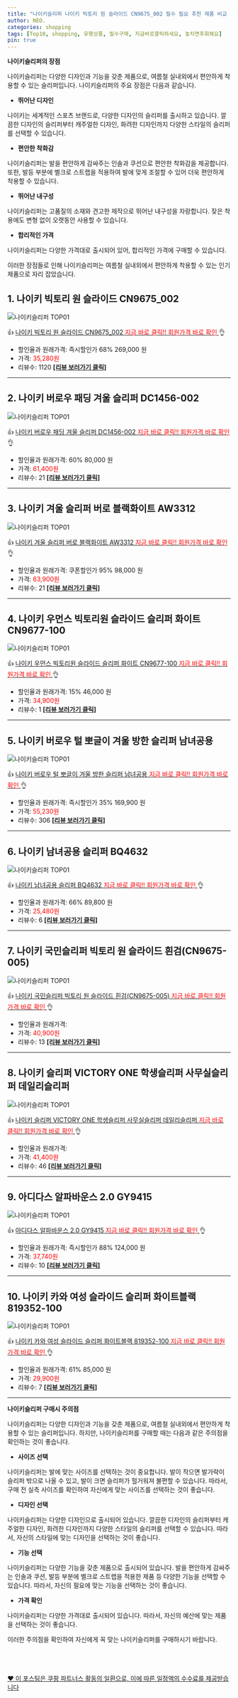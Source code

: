 ```yaml
---
title: "나이키슬리퍼 나이키 빅토리 원 슬라이드 CN9675_002 필수 필요 추천 제품 비교 최저 가격 비교 장점 구매 후기 구매평"
author: NEO.
categories: shopping
tags: [Top10, shopping, 유행상품, 필수구매, 지금바로클릭하세요, 놓치면후회해요]
pin: true
---
```

**나이키슬리퍼의 장점**

나이키슬리퍼는 다양한 디자인과 기능을 갖춘 제품으로, 여름철 실내외에서 편안하게 착용할 수 있는 슬리퍼입니다. 나이키슬리퍼의 주요 장점은 다음과 같습니다.

* **뛰어난 디자인**

나이키는 세계적인 스포츠 브랜드로, 다양한 디자인의 슬리퍼를 출시하고 있습니다. 깔끔한 디자인의 슬리퍼부터 캐주얼한 디자인, 화려한 디자인까지 다양한 스타일의 슬리퍼를 선택할 수 있습니다.

* **편안한 착화감**

나이키슬리퍼는 발을 편안하게 감싸주는 인솔과 쿠션으로 편안한 착화감을 제공합니다. 또한, 발등 부분에 벨크로 스트랩을 적용하여 발에 맞게 조절할 수 있어 더욱 편안하게 착용할 수 있습니다.

* **뛰어난 내구성**

나이키슬리퍼는 고품질의 소재와 견고한 제작으로 뛰어난 내구성을 자랑합니다. 잦은 착용에도 변형 없이 오랫동안 사용할 수 있습니다.

* **합리적인 가격**

나이키슬리퍼는 다양한 가격대로 출시되어 있어, 합리적인 가격에 구매할 수 있습니다.

이러한 장점들로 인해 나이키슬리퍼는 여름철 실내외에서 편안하게 착용할 수 있는 인기 제품으로 자리 잡았습니다.

   

## 1. 나이키 빅토리 원 슬라이드 CN9675_002

![나이키슬리퍼 TOP01](https://thumbnail8.coupangcdn.com/thumbnails/remote/490x490ex/image/vendor_inventory/baab/9c6a8f92532f69726966857b56acefb8b515dc16b3e6e5fe14fbecf14c67.png)


👍 [나이키 빅토리 원 슬라이드 CN9675_002 <font color=red> 지금 바로 클릭!! 회원가격 바로 확인 </font> ](https://link.coupang.com/re/AFFSDP?lptag=AF3617701&subid=GithubCoopas&pageKey=4806043589&traceid=V0-153&itemId=6176630195&vendorItemId=87031197530) 👌 


- 할인율과 원래가격: 즉시할인가 68%  269,000   원
- 가격: <span style='color:red'>35,280원</span>
- 리뷰수: 1120  [**[리뷰 보러가기 클릭]**](https://link.coupang.com/re/AFFSDP?lptag=AF3617701&subid=GithubCoopas&pageKey=4806043589&traceid=V0-153&itemId=6176630195&vendorItemId=87031197530)

---


   

## 2. 나이키 버로우 패딩 겨울 슬리퍼 DC1456-002

![나이키슬리퍼 TOP01](https://thumbnail8.coupangcdn.com/thumbnails/remote/490x490ex/image/vendor_inventory/05db/3645829e36299571f1f834e5a9d8154b28ecda1be36f2dbb83bcb46d770d.jpg)


👍 [나이키 버로우 패딩 겨울 슬리퍼 DC1456-002 <font color=red> 지금 바로 클릭!! 회원가격 바로 확인 </font> ](https://link.coupang.com/re/AFFSDP?lptag=AF3617701&subid=GithubCoopas&pageKey=6804155622&traceid=V0-153&itemId=16074497109&vendorItemId=87749451258) 👌 


- 할인율과 원래가격: 60%  80,000   원
- 가격: <span style='color:red'>61,400원</span>
- 리뷰수: 21  [**[리뷰 보러가기 클릭]**](https://link.coupang.com/re/AFFSDP?lptag=AF3617701&subid=GithubCoopas&pageKey=6804155622&traceid=V0-153&itemId=16074497109&vendorItemId=87749451258)

---


   

## 3. 나이키 겨울 슬리퍼 버로 블랙화이트 AW3312

![나이키슬리퍼 TOP01](https://thumbnail7.coupangcdn.com/thumbnails/remote/490x490ex/image/vendor_inventory/9c38/baaaad773428975ddc9b44f803838da95436a12081c43196d726592cf120.png)


👍 [나이키 겨울 슬리퍼 버로 블랙화이트 AW3312 <font color=red> 지금 바로 클릭!! 회원가격 바로 확인 </font> ](https://link.coupang.com/re/AFFSDP?lptag=AF3617701&subid=GithubCoopas&pageKey=7092850180&traceid=V0-153&itemId=17681185102&vendorItemId=84687947027) 👌 


- 할인율과 원래가격: 쿠폰할인가 95%  98,000   원
- 가격: <span style='color:red'>63,900원</span>
- 리뷰수: 21  [**[리뷰 보러가기 클릭]**](https://link.coupang.com/re/AFFSDP?lptag=AF3617701&subid=GithubCoopas&pageKey=7092850180&traceid=V0-153&itemId=17681185102&vendorItemId=84687947027)

---


   

## 4. 나이키 우먼스 빅토리원 슬라이드 슬리퍼 화이트 CN9677-100

![나이키슬리퍼 TOP01](https://thumbnail6.coupangcdn.com/thumbnails/remote/490x490ex/image/vendor_inventory/bf8c/a7d3e5d611c00e40b86adcd8e731be3bc9e0d8075dede82a0f9d99c0c54a.jpg)


👍 [나이키 우먼스 빅토리원 슬라이드 슬리퍼 화이트 CN9677-100 <font color=red> 지금 바로 클릭!! 회원가격 바로 확인 </font> ](https://link.coupang.com/re/AFFSDP?lptag=AF3617701&subid=GithubCoopas&pageKey=7495863317&traceid=V0-153&itemId=19610948478&vendorItemId=86907444410) 👌 


- 할인율과 원래가격: 15%  46,000   원
- 가격: <span style='color:red'>34,900원</span>
- 리뷰수: 1  [**[리뷰 보러가기 클릭]**](https://link.coupang.com/re/AFFSDP?lptag=AF3617701&subid=GithubCoopas&pageKey=7495863317&traceid=V0-153&itemId=19610948478&vendorItemId=86907444410)

---


   

## 5. 나이키 버로우 털 뽀글이 겨울 방한 슬리퍼 남녀공용

![나이키슬리퍼 TOP01](https://thumbnail10.coupangcdn.com/thumbnails/remote/490x490ex/image/vendor_inventory/e6de/025cd2c76d0ee2b5783b24a1e663b7201c1ab6ddae336205df64c77c9bd6.jpg)


👍 [나이키 버로우 털 뽀글이 겨울 방한 슬리퍼 남녀공용 <font color=red> 지금 바로 클릭!! 회원가격 바로 확인 </font> ](https://link.coupang.com/re/AFFSDP?lptag=AF3617701&subid=GithubCoopas&pageKey=6906270848&traceid=V0-153&itemId=16626971080&vendorItemId=84517039896) 👌 


- 할인율과 원래가격: 즉시할인가 35%  169,900   원
- 가격: <span style='color:red'>55,230원</span>
- 리뷰수: 306  [**[리뷰 보러가기 클릭]**](https://link.coupang.com/re/AFFSDP?lptag=AF3617701&subid=GithubCoopas&pageKey=6906270848&traceid=V0-153&itemId=16626971080&vendorItemId=84517039896)

---


   

## 6. 나이키 남녀공용 슬리퍼 BQ4632

![나이키슬리퍼 TOP01](https://thumbnail8.coupangcdn.com/thumbnails/remote/490x490ex/image/vendor_inventory/ea21/a4ce1a5dd2ffa8150172bd0bcafb74e988b55d05aa12dd24f57c651403b2.jpg)


👍 [나이키 남녀공용 슬리퍼 BQ4632 <font color=red> 지금 바로 클릭!! 회원가격 바로 확인 </font> ](https://link.coupang.com/re/AFFSDP?lptag=AF3617701&subid=GithubCoopas&pageKey=7353530700&traceid=V0-153&itemId=18928399763&vendorItemId=86055280433) 👌 


- 할인율과 원래가격: 66%  89,800   원
- 가격: <span style='color:red'>25,480원</span>
- 리뷰수: 6  [**[리뷰 보러가기 클릭]**](https://link.coupang.com/re/AFFSDP?lptag=AF3617701&subid=GithubCoopas&pageKey=7353530700&traceid=V0-153&itemId=18928399763&vendorItemId=86055280433)

---


   

## 7. 나이키 국민슬리퍼 빅토리 원 슬라이드 흰검(CN9675-005)

![나이키슬리퍼 TOP01](https://thumbnail7.coupangcdn.com/thumbnails/remote/490x490ex/image/vendor_inventory/3c2f/a79ea114de545ccc7b560bc74f6a80d0ff5f4709ae604a76494a5b061e93.jpg)


👍 [나이키 국민슬리퍼 빅토리 원 슬라이드 흰검(CN9675-005) <font color=red> 지금 바로 클릭!! 회원가격 바로 확인 </font> ](https://link.coupang.com/re/AFFSDP?lptag=AF3617701&subid=GithubCoopas&pageKey=6359571484&traceid=V0-153&itemId=13420070170&vendorItemId=78796955098) 👌 


- 할인율과 원래가격: 
- 가격: <span style='color:red'>40,900원</span>
- 리뷰수: 13  [**[리뷰 보러가기 클릭]**](https://link.coupang.com/re/AFFSDP?lptag=AF3617701&subid=GithubCoopas&pageKey=6359571484&traceid=V0-153&itemId=13420070170&vendorItemId=78796955098)

---


   

## 8. 나이키 슬리퍼 VICTORY ONE 학생슬리퍼 사무실슬리퍼 데일리슬리퍼

![나이키슬리퍼 TOP01](https://thumbnail7.coupangcdn.com/thumbnails/remote/490x490ex/image/vendor_inventory/8c8d/8dc1504ee3fb3f75251a753129187ab3b3fb283973a04e2480b4517c1d87.jpg)


👍 [나이키 슬리퍼 VICTORY ONE 학생슬리퍼 사무실슬리퍼 데일리슬리퍼 <font color=red> 지금 바로 클릭!! 회원가격 바로 확인 </font> ](https://link.coupang.com/re/AFFSDP?lptag=AF3617701&subid=GithubCoopas&pageKey=7434886307&traceid=V0-153&itemId=19319134945&vendorItemId=86433289574) 👌 


- 할인율과 원래가격: 
- 가격: <span style='color:red'>41,400원</span>
- 리뷰수: 46  [**[리뷰 보러가기 클릭]**](https://link.coupang.com/re/AFFSDP?lptag=AF3617701&subid=GithubCoopas&pageKey=7434886307&traceid=V0-153&itemId=19319134945&vendorItemId=86433289574)

---


   

## 9. 아디다스 알파바운스 2.0 GY9415

![나이키슬리퍼 TOP01](https://thumbnail8.coupangcdn.com/thumbnails/remote/490x490ex/image/retail/images/2023/09/18/11/4/47e1741d-f967-46a1-aff6-f9d7f9af9e0f.jpg)


👍 [아디다스 알파바운스 2.0 GY9415 <font color=red> 지금 바로 클릭!! 회원가격 바로 확인 </font> ](https://link.coupang.com/re/AFFSDP?lptag=AF3617701&subid=GithubCoopas&pageKey=6787626080&traceid=V0-153&itemId=15982360519&vendorItemId=87223695005) 👌 


- 할인율과 원래가격: 즉시할인가 88%  124,000   원
- 가격: <span style='color:red'>37,740원</span>
- 리뷰수: 10  [**[리뷰 보러가기 클릭]**](https://link.coupang.com/re/AFFSDP?lptag=AF3617701&subid=GithubCoopas&pageKey=6787626080&traceid=V0-153&itemId=15982360519&vendorItemId=87223695005)

---


   

## 10. 나이키 카와 여성 슬라이드 슬리퍼 화이트블랙 819352-100

![나이키슬리퍼 TOP01](https://thumbnail8.coupangcdn.com/thumbnails/remote/490x490ex/image/vendor_inventory/9320/48dd4572d9b299ca8baba9af1f93e7b227c9e6de07cf857301874c9feaed.jpg)


👍 [나이키 카와 여성 슬라이드 슬리퍼 화이트블랙 819352-100 <font color=red> 지금 바로 클릭!! 회원가격 바로 확인 </font> ](https://link.coupang.com/re/AFFSDP?lptag=AF3617701&subid=GithubCoopas&pageKey=7595395256&traceid=V0-153&itemId=20079794118&vendorItemId=87696222578) 👌 


- 할인율과 원래가격: 61%  85,000   원
- 가격: <span style='color:red'>29,900원</span>
- 리뷰수: 7  [**[리뷰 보러가기 클릭]**](https://link.coupang.com/re/AFFSDP?lptag=AF3617701&subid=GithubCoopas&pageKey=7595395256&traceid=V0-153&itemId=20079794118&vendorItemId=87696222578)

---
**나이키슬리퍼 구매시 주의점**

나이키슬리퍼는 다양한 디자인과 기능을 갖춘 제품으로, 여름철 실내외에서 편안하게 착용할 수 있는 슬리퍼입니다. 하지만, 나이키슬리퍼를 구매할 때는 다음과 같은 주의점을 확인하는 것이 좋습니다.

* **사이즈 선택**

나이키슬리퍼는 발에 맞는 사이즈를 선택하는 것이 중요합니다. 발이 작으면 발가락이 슬리퍼 밖으로 나올 수 있고, 발이 크면 슬리퍼가 헐거워져 불편할 수 있습니다. 따라서, 구매 전 실측 사이즈를 확인하여 자신에게 맞는 사이즈를 선택하는 것이 좋습니다.

* **디자인 선택**

나이키슬리퍼는 다양한 디자인으로 출시되어 있습니다. 깔끔한 디자인의 슬리퍼부터 캐주얼한 디자인, 화려한 디자인까지 다양한 스타일의 슬리퍼를 선택할 수 있습니다. 따라서, 자신의 스타일에 맞는 디자인을 선택하는 것이 좋습니다.

* **기능 선택**

나이키슬리퍼는 다양한 기능을 갖춘 제품으로 출시되어 있습니다. 발을 편안하게 감싸주는 인솔과 쿠션, 발등 부분에 벨크로 스트랩을 적용한 제품 등 다양한 기능을 선택할 수 있습니다. 따라서, 자신의 필요에 맞는 기능을 선택하는 것이 좋습니다.

* **가격 확인**

나이키슬리퍼는 다양한 가격대로 출시되어 있습니다. 따라서, 자신의 예산에 맞는 제품을 선택하는 것이 좋습니다.

이러한 주의점을 확인하여 자신에게 꼭 맞는 나이키슬리퍼를 구매하시기 바랍니다.<br><br><br><br><br> [ ❤  이 포스팅은 쿠팡 파트너스 활동의 일환으로, 이에 따른 일정액의 수수료를 제공받습니다](https://link.coupang.com/a/bcEFyh)